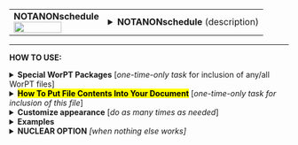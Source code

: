 <!--------------------------------------
   SCREEN SHOT
--------------------------------------->
<table>
<tr>
<td>
<font size="3"><b>NOTANONschedule</b></font>
<br>
<img src="https://lh3.googleusercontent.com/d/1rdPPWxa8nlGOFGYbZyQ6Frq9zj01w4Ww" width=75%>
</td>
<td>
<details>
<summary><b>NOTANONschedule</b> (description)</summary>
<b>NOTANONschedule</b> is resource-loaded project schedule showing project tasks, milestones with associated timelines, and team member roles. The table provides the work effort involved for each task, divided into effort directly funded by this proposal, unfunded, and total.  Institutional affiliation (U.S. or international) is also indicated.  The information in this table is taken primarily from the TASKS page in the WorPT spreadsheet.
</details>
</td>
</tr>
</table>
<hr>

<!--------------------------------------
   HOW TO USE
--------------------------------------->
<b>HOW TO USE:</b>

<!-- - - - - - - - - - - - - - - - - - - - - - - - - - - - 
             Special Packages
- - - - - - - - - - - - - - - - - - - - - - - - - - - - -->
<details>
<summary><b>Special WorPT Packages</b> [<i>one-time-only task</i> for inclusion of any/all WorPT files]</summary>
Copy/paste the special packages in preamble of your document, if you haven't done so previously. (see https://github.com/pmarcum/WorPT-Work-Plan-Tool-4-proposals/blob/main/WorPTpackages for more info).
</details>

<!-- - - - - - - - - - - - - - - - - - - - - - - - - - - - 
             Putting File Contents Into Document
- - - - - - - - - - - - - - - - - - - - - - - - - - - - -->
<details>
<summary><mark><b>How To Put File Contents Into Your Document</b></mark> [<i>one-time-only task for inclusion of this file</i>]</summary> 
<ol>
<li>COPY the lines in the code block below, then</li>
<li>PASTE into your document WHERE you want the content to appear, then</li>
<li>MODIFY the editable lines you just pasted in your document as needed. The lines that may be edited (or even deleted altogether if not wanted) are indicated by highlight below. </li><br>
Refer to <b>Customizations</b> section below to add personal preferences in the gap between \expinput and \begin{NOTANONschedule} lines below.

</ol>
   
<pre><code>
%::::::::::::::::: start NOTANONschedule :::::::::::::::::::
%\clearpage         % [optional] (could instead use \newpage, or comment out)
\expinput{<mark>do_NOT_manually_edit</mark>/NOTANONschedule} % reset file parameters

\begin{NOTANONschedule}
<mark>\caption{Resource-loaded project schedule, where: 
{\TotalFteUnfundedHeaderIcon\hspace{-0.3em}$=$\hspace{0.05em}}Not funded by this grant, {\TotalFteFundedHeaderIcon\hspace{-0.3em}$=$\hspace{0.05em}}funded by this grant, {\TotalFteSumHeaderIcon\hspace{0.1em}$=$\hspace{0.05em}}funded $+$ unfunded; Tasks are listed (left side), with duration of task activity indicated in blue-colored timelines that measure quarter-years (1,2,3,4). Task assignments identify specific team members responsible for implementation with associated work weeks, where color indicates institutional affiliation (blue$=$funded/U.S., black$=$not funded/U.S., red=international). "Total FTE" (right side) are integrated work-weeks converted into FTE per task (1~FTE$=$12~months), displayed as "total",  "unfunded by this grant", and "funded by this grant", resp.  Assignment identities: \RevealIdentities.}</mark>
\end{NOTANONschedule}
%:::::::::::::::::: end NOTANONschedule ::::::::::::::::::::
</code></pre>

</details>

<!-- - - - - - - - - - - - - - - - - - - - - - - - - - - - 
             Customizations
- - - - - - - - - - - - - - - - - - - - - - - - - - - - -->
<details>
<summary><b>Customize appearance</b> [<i>do as many times as needed</i>]</summary>
You can change column widths, column alignment, colors, font style using additional lines that are copy/pasted into your document. Specifically: 
<ol>
<li>COPY any or all lines in the code block below that are related to the formatting parameter that you want to edit. The lines below show default values. You will edit those values to make desired changes.</li>
<li>PASTE the copied lines into your document into the gap <b>between</b> the \expinput and \begin{NOTANONschedule} lines. </li>
<li>EDIT the pasted lines in your document, as desired.</li>
NOTE: THe lines are grouped into categories to help you locate what you need. You can PICK AND CHOOSE the lines you want to paste into your document; you do not have to copy/paste all of the lines below (unless noted) and do not have to copy all lines within a group.<br>
<i>Highlights indicate what parts of the commands can be edited without breaking your LaTeX code.</i><br>
You can just comment out your added lines and recompile the document, if you want to return to default values.
</ol>

<!-- . . . . . . . . . . . . . . . . . . . . . . . . . . . . . . . .
                              Options   
<!-- . . . . . . . . . . . . . . . . . . . . . . . . . . . . . . -->
<table>
   
<tr>
<td><b>Table orientation</b></td>
<td><pre><code>
\LandScapetrue          % will put the table in landscape mode
</code></pre>
<details>
<summary>reference image</summary>
<img src="https://lh3.googleusercontent.com/d/16SbKRxlDHWshgzt-tQNsjqqSOJeCXWm1" width=15%>
</details>
</td>
</tr>

<tr>
<td><b>Column width adjustments</b></td>
<td><pre><code>
\def\TitleWidth{<mark>4.1in</mark>}      % Title column width
\def\TimelineWidth{<mark>1ex</mark>}     % skinny timeline columns width
\def\AssignmentsWidth{<mark>24ex</mark>} % Task assignments column width
\def\SumFteWidth{<mark>5ex</mark>}       % Total FTE/Sum column width
\def\UnfundedFteWidth{<mark>5ex</mark>}  % Total FTE/Unfunded column width
\def\FundedFteWidth{<mark>5ex</mark>}    % Total FTE/Funded column width
</code></pre>
<details>
<summary>reference image</summary>
<img src="https://lh3.googleusercontent.com/d/1dXDf4XkJcMxWQ1Q5zYmiN1Z0QKpHpFLV" width=70%>
</details>
</td>
</tr>

<tr>
<td><b>Column label font adjustments</b></td>
<td><pre><code>
\def\TaskTimelineHeaderFontsize{<mark>\scriptsize</mark>}   % Task Timeline label text size
\def\TaskAssignmentsHeaderFontsize{<mark>\scriptsize</mark>}% Task Assignments label text size
\def\TotalFteHeaderFontsize{<mark>\scriptsize</mark>}       % Totaled FTEs label text size
\def\YearHeaderFontsize{<mark>\scriptsize</mark>}           % "YEAR1", "YEAR2"... label text size
\def\TaskTitleHeaderFontsize{<mark>\normalsize</mark>}      % "TASK TITLES" column label text size
\def\YearSliceHeaderFontsize{<mark>\scriptsize</mark>}      % "1", "2"... year-quarter label text size
\def\IdWksHeaderFontsize{<mark>\normalsize</mark>}          % "id wks" text size  
</code></pre>
<details>
<summary>reference image</summary>
<img src="https://lh3.googleusercontent.com/d/1Og1zQoUqQuLJB8sbMlIiaDNviE-RBah6" width=70%>
</details>
</td>
</tr>
    
<tr>
<td><b>Table number additive correction</b></td>
<td>
The default typically works well (an overcount is caused by table + longtable combination).<br>
But if counter gets screwed up and needs manual intervention, use below to apply a correction:
<pre><code>
\def\TaskAddCounter{<mark>-1</mark>}    % additive correction to table number
</code></pre>
<details>
<summary>reference image</summary>
<img src="https://lh3.googleusercontent.com/d/1mYVKCIdWEPoyEQuEr2SYSAsr5-vGl48k" width=70%>
</details>
</td>
</tr>

<tr>
<td><b>Table compactness</b></td>
<td><pre><code>
\def\SpaceBetweenRows{<mark>0.8</mark>}    % vertical compactness of rows
\def\SpaceBetweenColumns{<mark>1pt</mark>} % bigger = wider spacing between columns
</code></pre>
<details>
<summary>reference image</summary>
<img src="https://lh3.googleusercontent.com/d/1wgKhN-aCTVc2Vi6bJ8FAyoZrK3f8SNfA" width=65%>
</details></td>
</tr>

<tr>
<td><b>Nudge table to left or right</b></td>
<td><pre><code>
\def\NudgeTable{<mark>1.5\textwidth</mark>} % larger value nudges table to left
</code></pre>
<details>
<summary>reference image</summary>
<img src="https://lh3.googleusercontent.com/d/1sgYYaDtI7YJF_sMnKDn7jXHWfZtgNBJX" width=65%>
</details>
</td>
</tr>

<tr>
<td><b>CATEGORY, TASK label row entry formatting</b></td>
<td>
For fontstyle changes, the "\textbf" can be changed to "\emph" for italics, or can<br>
be turned into plain test by removing the "\textbf" or other formatting. You do 
need to keep the #1 and #2 references. For example, if you just want plain text, you could
redefine as:<br>
\def\TaskCategoryLabel#1#2{{#1}~{#2}}
<pre><code>
\def\TaskCategoryLabel#1#2{{<mark>\normalsize\textbf\scshape</mark>{#1}}~
   {<mark>\normalsize\textbf</mark>{#2}}}                               % Category label
\def\TaskTitleLabel#1#2{~{<mark>\scriptsize{\textbf{\scshape</mark>{#1}}}}~
   {<mark>\color{mediumelectricblue}{\footnotesize\textbf</mark>{#2}}}} % Task title format for row item
</code></pre>
<details>
<summary>reference image</summary>
<img src="https://lh3.googleusercontent.com/d/1FptrYPilkvMpYVCh0EHQX5cKxFiZXUFh" width=50%>
</details>
</td>
</tr>

<tr>
<td><b>Vertical line colors</b></td>
<td><pre><code>
\def\TimelineVerticalLineColor{<mark>lightgray</mark>} % vertical line in timeline section
\def\TotalFteVerticalLineColor{<mark>lightgray</mark>} % vertical line in total fte section
</code></pre>
<details>
<summary>reference image</summary>
<img src="https://lh3.googleusercontent.com/d/1AewnKa1OXlrgT4bNIqy3JrVWkqW4lcYR" width=50%>
</details></td>
</tr>

<tr>
<td><b>Color of task timelines</b></td>
<td><pre><code>
\def\TimelineColor{<mark>mediumelectricblue</mark>} % Task Timeline cell color
</code></pre>
<details>
<summary>reference image</summary>
<img src="https://lh3.googleusercontent.com/d/12H_J3b7oNhnd9ZDHivqEkQ2gdAJl8hWV" width=50%>
</details></td>
</tr>

<tr>
<td><b>Institutional affiliation and funded vs unfunded formatting</b></td>
<td><pre><code>
\def\FundedUsTeam#1{<mark>\small \color{blue}</mark>{#1}}    % funded US team members ID, \#weeks format
\def\UnfundedUsTeam#1{<mark>\small \color{black}</mark>{#1}} % UNfunded US team members ID, \#weeks fomat
\def\InternationalTeam#1{<mark>\small \color{red}</mark>{#1}}% international team members ID, \#weeks format
</code></pre>
<details>
<summary>reference image</summary>
<img src="https://lh3.googleusercontent.com/d/1cio03IIIDCGoOO5_4htjm2LV6q0JmEe4" width=40%>
</details>
</td>
</tr>

<tr>
<td><b>FTE values in rightmost columns</b></td>
<td><pre><code>
\def\FteTotalFormat#1{<mark>\small</mark>{#1}}               % Total FTE/sum value format
\def\FteUnfundedFormat#1{<mark>\small</mark>{#1}}            % Total FTE/unfunded value format
\def\FteFundedFormat#1{<mark>\small \color{blue}</mark>{#1}} % Total FTE/funded value format
</code></pre>
<details>
<summary>reference image</summary>
<img src="https://lh3.googleusercontent.com/d/1aqfgM6GA6TCNEcAKQ-pyegkXKijkH889" width=40%>
</details>
</td>
</tr>

<tr>
<td><b>Team member identify table caption formatting</b></td>
<td><pre><code>
\def\RevealIdentityFormat#1#2{<mark>\textbf</mark>{#1}<mark>: </mark>#2} % \#1=ID, \#2=Name
</code></pre>
<details>
<summary>reference image</summary>
<img src="https://lh3.googleusercontent.com/d/1nrSrK1mSC0hJRuNJs6Vxf4jZlveQ48BL" width=50%>
</details>
</td>
</tr>

<tr>
<td><b>Symbol preferences for FTE types</b></td>
<td><pre><code>
\def\TotalFteSumHeaderIcon{<mark>\textbf{\large{$\Sigma$}}</mark>}       % FTE sum symbol
\def\TotalFteUnfundedHeaderIcon{<mark>\noDollarIcon{-0.4}{0.4mm}{0.2}{0.15}</mark>} % "FTE unfunded symbol
\def\TotalFteFundedHeaderIcon{<mark>\dollarIcon{-0.4}{0.2}{0.015}</mark>}% FTE funded symbol
</code></pre>
<details>
<summary>reference image</summary>
<img src="https://lh3.googleusercontent.com/d/1kdg5LRFovZQT9oI7B-eGPh5RJ9KARgmg" width=50%>
</details>
</td>
</tr>

<tr>
<td><b>Delimiter of team members under TASK ASSIGNMENTS</b></td>
<td><pre><code>
\def\TaskAssignmentDelimiter{;\hspace{3pt}} % delimiter used in TASK ASSIGNMENTS
</code></pre>
<details>
<summary>reference image</summary>
<img src="https://lh3.googleusercontent.com/d/1AwZgBxEbQJB6sw5vg68fL2uH0bFsj5Ht" width=30%>
</details>
</td>
</tr>

<tr>
<td><b>Table preamble - full control!</b></td>
<td>
Use table preamble for more control over table layout (removing/adding vertical lines, changing column alignment, etc).<br>
Copy/paste the ENTIRE below code in order to change default table preamble.<br>
<u>IMPORTANT</u> Most of table preamble can be changed EXCEPT <i>do <b>NOT</b> change "T", \NumberYears and \SlicesPerYearMinusTwo variables, and preserve the number of columns (eg, make sure that any 'p' that is removed is replaced by another alignment code). The helper definitions of "L", "V" and "W" may be changed or removed.</i>
<pre><code>
%--- table preamble definition bundled into the "T" variable
<mark>\newcolumntype{L}[1]{>{\raggedright\arraybackslash}p{#1}}</mark>      % title, assignment columns
<mark>\newcolumntype{V}{!{\color{\TimelineVerticalLineColor}\vrule}}</mark> % vertical lines in timeline
<mark>\newcolumntype{W}{!{\color{\TotalFteVerticalLineColor}\vrule}}</mark> % vertical lines in FTE
%
\newcolumntype{T}{
<mark>|L{\TitleWidth}</mark>         % title column
*{\NumberYears}{        % timeline columns
<mark>|p{\TimelineWidth}V</mark>*{\SlicesPerYearMinusTwo}<mark>{p{\TimelineWidth}V}p{\TimelineWidth}}</mark> 
<mark>|L{\AssignmentsWidth}</mark>   % task assignment column
<mark>|p{\SumFteWidth}W</mark>       % total fte, sum column
<mark>p{\UnfundedFteWidth}W</mark>   % total fte, unfunded column
<mark>p{\FundedFteWidth}|</mark>     % total fte, funded column
}
</code></pre></td>
</tr>
</table>
</details>

<!--------------------------------------
   EXAMPLES 
--------------------------------------->
<details>
<summary><b>Examples</b></summary>
The below is an example of how one can change the appearance of the contents within a LaTeX document. Yellow highlights note the preferences that were changed, and yellow highlight in the rendered file/table indicate the changes related to preferences. 
      
<img src="https://lh3.googleusercontent.com/d/1Fj0juT0UURcvBU8PaYDLYMuC4OVmdJCk" width=30%>

NOTE: To return to default values, all I have to do is comment-out (put a "%" at the line's beginning) the "\def" formatting lines that I pasted. 
</details>

<!--------------------------------------
   NUCLEAR OPTION 
--------------------------------------->
<details>
<summary><b>NUCLEAR OPTION</b> <i>[when nothing else works]</i></summary>
If you just cannot get the table to look like you want it to look, you can always copy/paste the entire NOTANONschedule.tex file that appears in the WorPT subfolder, into your document, and then edit at-will.  Some of the WorPT files involve complicated LaTeX code, so be sure that you have a good mastery of LaTeX and know what you are doing before implementing this option!
</details>
